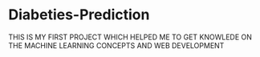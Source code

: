 # Diabeties-Prediction
THIS IS MY FIRST PROJECT WHICH HELPED ME TO GET KNOWLEDE ON THE MACHINE LEARNING CONCEPTS AND WEB DEVELOPMENT
